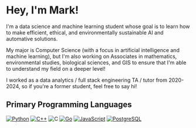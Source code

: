 # Hey, I'm Mark!

I'm a data science and machine learning student whose goal is to learn how to make efficient, ethical, and environmentally sustainable AI and automative solutions.

My major is Computer Science (with a focus in artificial intelligence and machine learning), but I'm also working on Associates in mathematics, environmental studies, biological sciences, and GIS to ensure that I'm able to understand my field on a deeper level!

I worked as a data analytics / full stack engineering TA / tutor from 2020-2024, so if you're a former student, feel free to say hi!



## Primary Programming Languages

[![Python]](https://www.python.org "Python")
[![C++]](https://en.wikipedia.org/wiki/C%2B%2B "C++")
![C](https://img.shields.io/badge/c-%2300599C.svg?style=for-the-badge&logo=c&logoColor=white)
[![Go]](https://golang.org "Go")
[![JavaScript]](https://en.wikipedia.org/wiki/JavaScript "JavaScript")
[![PostgreSQL]](https://www.postgresql.org "PostgreSQL")

[Python]: https://img.shields.io/badge/Python-3776AB?style=for-the-badge&labelColor=FFD43B&logoColor=3776AB&logo=python
[C++]: https://img.shields.io/badge/C++-00599C?style=for-the-badge&labelColor=01427d&logoColor=6295cb&logo=cplusplus
[Go]: https://img.shields.io/badge/Go-00ADD8?style=for-the-badge&labelColor=7fd5eb&logoColor=00ADD8&logo=go
[JavaScript]: https://img.shields.io/badge/JavaScript-F7DF1E?style=for-the-badge&labelColor=ffffff&logoColor=F7DF1E&logo=javascript
[PostgreSQL]: https://img.shields.io/badge/PostgreSQL-4169E1?style=for-the-badge&labelColor=ffffff&logoColor=4169E1&logo=postgresql
